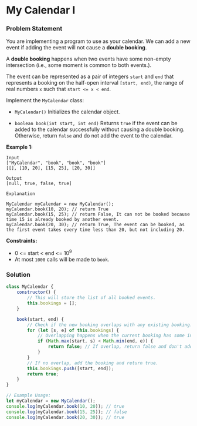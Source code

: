 # My Calendar I

### Problem Statement

You are implementing a program to use as your calendar. We can add a new event if adding the event will not cause a **double booking**.

A **double booking** happens when two events have some non-empty intersection (i.e., some moment is common to both events.).

The event can be represented as a pair of integers `start` and `end` that represents a booking on the half-open interval `[start, end)`, the range of real numbers `x` such that `start <= x < end`.

Implement the `MyCalendar` class:

- `MyCalendar()` Initializes the calendar object.

- `boolean book(int start, int end)` Returns `true` if the event can be added to the calendar successfully without causing a double booking. Otherwise, return `false` and do not add the event to the calendar.
 
**Example 1:**
```
Input
["MyCalendar", "book", "book", "book"]
[[], [10, 20], [15, 25], [20, 30]]

Output
[null, true, false, true]

Explanation

MyCalendar myCalendar = new MyCalendar();
myCalendar.book(10, 20); // return True
myCalendar.book(15, 25); // return False, It can not be booked because time 15 is already booked by another event.
myCalendar.book(20, 30); // return True, The event can be booked, as the first event takes every time less than 20, but not including 20.
 ```
**Constraints:**

- 0 <= start < end <= 10<sup>9</sup>
- At most `1000` calls will be made to `book`.

### Solution 

<!-- Solution in Javascript -->
```javascript
class MyCalendar {
    constructor() {
        // This will store the list of all booked events.
        this.bookings = [];
    }

    book(start, end) {
        // Check if the new booking overlaps with any existing booking.
        for (let [s, e] of this.bookings) {
            // Overlapping happens when the current booking has some intersection with an existing booking.
            if (Math.max(start, s) < Math.min(end, e)) {
                return false; // If overlap, return false and don't add this event.
            }
        }
        // If no overlap, add the booking and return true.
        this.bookings.push([start, end]);
        return true;
    }
}

// Example Usage:
let myCalendar = new MyCalendar();
console.log(myCalendar.book(10, 20)); // true
console.log(myCalendar.book(15, 25)); // false
console.log(myCalendar.book(20, 30)); // true
